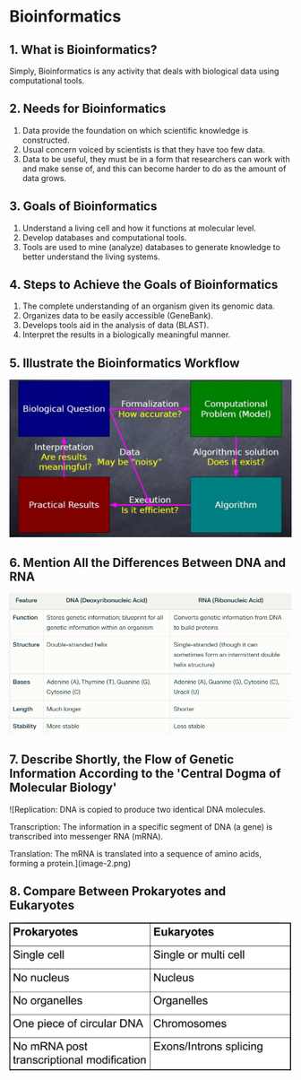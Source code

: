 # Bioinformatics

## 1. What is Bioinformatics?

Simply, Bioinformatics is any activity that deals with biological data using computational tools.

## 2. Needs for Bioinformatics

1. Data provide the foundation on which scientific knowledge is constructed.
2. Usual concern voiced by scientists is that they have too few data.
3. Data to be useful, they must be in a form that researchers can work with and make sense of, and this can become harder to do as the amount of data grows.

## 3. Goals of Bioinformatics

1. Understand a living cell and how it functions at molecular level.
2. Develop databases and computational tools.
3. Tools are used to mine (analyze) databases to generate knowledge to better understand the living systems.

## 4. Steps to Achieve the Goals of Bioinformatics

1. The complete understanding of an organism given its genomic data.
2. Organizes data to be easily accessible (GeneBank).
3. Develops tools aid in the analysis of data (BLAST).
4. Interpret the results in a biologically meaningful manner.

## 5. Illustrate the Bioinformatics Workflow

![alt text](image.png)

## 6. Mention All the Differences Between DNA and RNA

![alt text](image-1.png)

## 7. Describe Shortly, the Flow of Genetic Information According to the 'Central Dogma of Molecular Biology'

![Replication: DNA is copied to produce two identical DNA molecules.

Transcription: The information in a specific segment of DNA (a gene) is transcribed into messenger RNA (mRNA).

Translation: The mRNA is translated into a sequence of amino acids, forming a protein.](image-2.png)

## 8. Compare Between Prokaryotes and Eukaryotes

![alt text](image-3.png)
